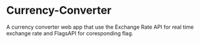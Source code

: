 # Currency-Converter
A currency converter web app that use the Exchange Rate API for real time exchange rate and FlagsAPI for coresponding flag.

